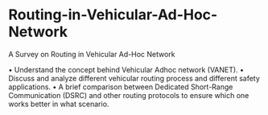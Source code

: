 # Routing-in-Vehicular-Ad-Hoc-Network
A Survey on Routing in Vehicular Ad-Hoc Network

• Understand the concept behind Vehicular Adhoc network (VANET).
• Discuss and analyze different vehicular routing process and different safety applications. 
• A brief comparison between Dedicated Short-Range Communication (DSRC) and other routing protocols to ensure which one works better in what scenario.
